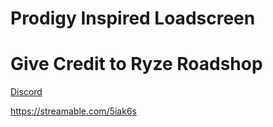 # Prodigy Inspired Loadscreen

# Give Credit to Ryze Roadshop

[Discord](https://discord.gg/HKu3xVA7m3)

https://streamable.com/5iak6s
